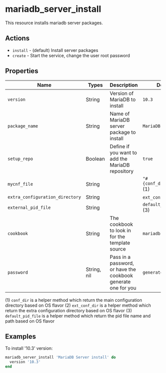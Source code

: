 # mariadb_server_install

This resource installs mariadb server packages.

## Actions

- `install` - (default) Install server packages
- `create`  - Start the service, change the user root password

## Properties

Name                            | Types             | Description                                                   | Default                                   | Required?
------------------------------- | ----------------- | ------------------------------------------------------------- | ----------------------------------------- | ---------
`version`                       | String            | Version of MariaDB to install                                 | `10.3`                                    | no
`package_name`                  | String            | Name of MariaDB server package to install                     | `MariaDB-server`                          | no
`setup_repo`                    | Boolean           | Define if you want to add the MariaDB repository              | `true`                                    | no
`mycnf_file`                    | String            |                                                               | `"#{conf_dir}/my.cnf"` (1)                | no
`extra_configuration_directory` | String            |                                                               | `ext_conf_dir` (2)                        | no
`external_pid_file`             | String            |                                                               | `default_pid_file` (3)                    | no
`cookbook`                      | String            | The cookbook to look in for the template source               | `mariadb`                                 | yes
`password`                      | String, nil       | Pass in a password, or have the cookbook generate one for you | `generate`                                | no

(1) `conf_dir` is a helper method which return the main configuration directory based on OS flavor
(2) `ext_conf_dir` is a helper method which return the extra configuration directory based on OS flavor
(3) `default_pid_file` is a helper method which return the pid file name and path based on OS flavor

## Examples

To install '10.3' version:

```ruby
mariadb_server_install 'MariaDB Server install' do
  version '10.3'
end
```

